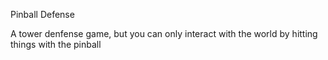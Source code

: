 Pinball Defense

A tower denfense game, but you can only interact with the world by hitting things with the pinball
